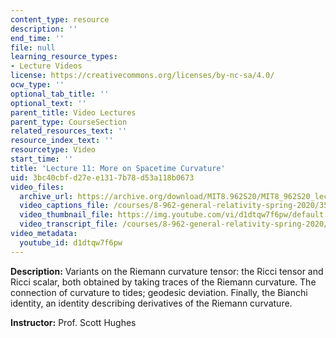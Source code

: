 ```yaml
---
content_type: resource
description: ''
end_time: ''
file: null
learning_resource_types:
- Lecture Videos
license: https://creativecommons.org/licenses/by-nc-sa/4.0/
ocw_type: ''
optional_tab_title: ''
optional_text: ''
parent_title: Video Lectures
parent_type: CourseSection
related_resources_text: ''
resource_index_text: ''
resourcetype: Video
start_time: ''
title: 'Lecture 11: More on Spacetime Curvature'
uid: 3bc40cbf-d27e-e131-7b78-d53a118b0673
video_files:
  archive_url: https://archive.org/download/MIT8.962S20/MIT8_962S20_lec11_300k.mp4
  video_captions_file: /courses/8-962-general-relativity-spring-2020/35f49734e06e5aa9aff46852538e00fb_d1dtqw7f6pw.vtt
  video_thumbnail_file: https://img.youtube.com/vi/d1dtqw7f6pw/default.jpg
  video_transcript_file: /courses/8-962-general-relativity-spring-2020/3b163aac7a1cac9cd9b38c9401ec518a_d1dtqw7f6pw.pdf
video_metadata:
  youtube_id: d1dtqw7f6pw
---
```


**Description:** Variants on the Riemann curvature tensor: the Ricci tensor and Ricci scalar, both obtained by taking traces of the Riemann curvature. The connection of curvature to tides; geodesic deviation. Finally, the Bianchi identity, an identity describing derivatives of the Riemann curvature.

**Instructor:** Prof. Scott Hughes

